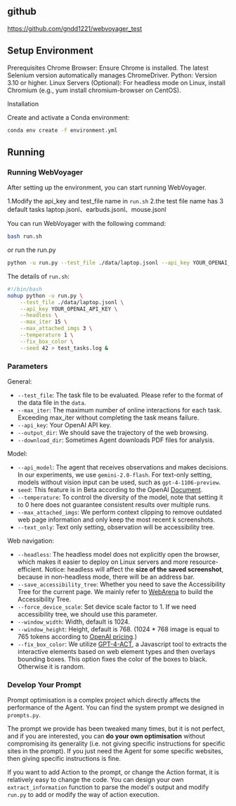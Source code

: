 ## github
https://github.com/gndd1221/webvoyager_test


## Setup Environment

Prerequisites
Chrome Browser: Ensure Chrome is installed. The latest Selenium version automatically manages ChromeDriver.
Python: Version 3.10 or higher.
Linux Servers (Optional): For headless mode on Linux, install Chromium (e.g., yum install chromium-browser on CentOS).

Installation

Create and activate a Conda environment:
```bash
conda env create -f environment.yml
```


## Running

### Running WebVoyager
After setting up the environment, you can start running WebVoyager.

1.Modify the api_key and test_file name in `run.sh` 
2.the test file name has 3 default tasks laptop.jsonl、earbuds.jsonl、mouse.jsonl

You can run WebVoyager with the following command:
```bash 
bash run.sh
```
or 
run the run.py
```bash 
python -u run.py --test_file ./data/laptop.jsonl --api_key YOUR_OPENAI_API_KEY
```

The details of `run.sh`:
```bash 
#!/bin/bash
nohup python -u run.py \
    --test_file ./data/laptop.jsonl \
    --api_key YOUR_OPENAI_API_KEY \
    --headless \
    --max_iter 15 \
    --max_attached_imgs 3 \
    --temperature 1 \
    --fix_box_color \
    --seed 42 > test_tasks.log &
```

### Parameters

General:
- `--test_file`: The task file to be evaluated. Please refer to the format of the data file in the `data`.
- `--max_iter`: The maximum number of online interactions for each task. Exceeding max_iter without completing the task means failure.
- `--api_key`: Your OpenAI API key.
- `--output_dir`: We should save the trajectory of the web browsing.
- `--download_dir`: Sometimes Agent downloads PDF files for analysis.

Model:
- `--api_model`: The agent that receives observations and makes decisions. In our experiments, we use `gemini-2.0-flash`. For text-only setting, models without vision input can be used, such as `gpt-4-1106-preview`.
- `seed`: This feature is in Beta according to the OpenAI [Document](https://platform.openai.com/docs/api-reference/chat). 
- `--temperature`: To control the diversity of the model, note that setting it to 0 here does not guarantee consistent results over multiple runs.
- `--max_attached_imgs`: We perform context clipping to remove outdated web page information and only keep the most recent k screenshots.
- `--text_only`: Text only setting, observation will be accessibility tree.

Web navigation:
- `--headless`: The headless model does not explicitly open the browser, which makes it easier to deploy on Linux servers and more resource-efficient. Notice: headless will affect the **size of the saved screenshot**, because in non-headless mode, there will be an address bar.
- `--save_accessibility_tree`: Whether you need to save the Accessibility Tree for the current page. We mainly refer to [WebArena](https://github.com/web-arena-x/webarena) to build the Accessibility Tree.
- `--force_device_scale`: Set device scale factor to 1. If we need accessibility tree, we should use this parameter.
- `--window_width`: Width, default is 1024.
- `--window_height`: Height, default is 768. (1024 * 768 image is equal to 765 tokens according to [OpenAI pricing](https://openai.com/pricing).)
- `--fix_box_color`: We utilize [GPT-4-ACT](https://github.com/ddupont808/GPT-4V-Act), a Javascript tool to extracts the interactive elements based on web element types and then overlays bounding boxes. This option fixes the color of the boxes to black. Otherwise it is random.

### Develop Your Prompt

Prompt optimisation is a complex project which directly affects the performance of the Agent. You can find the system prompt we designed in `prompts.py`. 

The prompt we provide has been tweaked many times, but it is not perfect, and if you are interested, you can **do your own optimisation** without compromising its generality (i.e. not giving specific instructions for specific sites in the prompt). If you just need the Agent for some specific websites, then giving specific instructions is fine.

If you want to add Action to the prompt, or change the Action format, it is relatively easy to change the code. You can design your own `extract_information` function to parse the model's output and modify `run.py` to add or modify the way of action execution.
